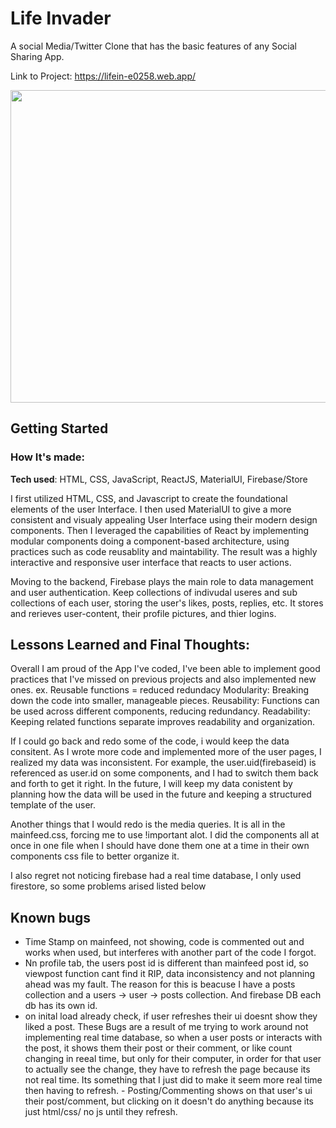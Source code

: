 # Life Invader

A social Media/Twitter Clone that has the basic features of any Social Sharing App.

Link to Project: <a src="https://lifein-e0258.web.app/">https://lifein-e0258.web.app/</a>

<img src="https://i.gyazo.com/5bf05e995b5b6c2fe01c86e58fddad10.png" style="width:1500px; height:500px"/>

## Getting Started

### How It's made:

**Tech used**: HTML, CSS, JavaScript, ReactJS, MaterialUI, Firebase/Store

I first utilized HTML, CSS, and Javascript to create the foundational elements of the user Interface. 
I then used MaterialUI to give a more consistent and visualy appealing User Interface using their modern design components.
Then I leveraged the capabilities of React by implementing modular components doing a component-based architecture, 
using practices such as code reusablity and maintability. The result was a highly interactive and responsive user interface that reacts to user actions.

Moving to the backend, Firebase plays the main role to data management and user authentication.
Keep collections of indivudal useres and sub collections of each user, storing the user's likes, posts, replies, etc.
It stores and rerieves user-content, their profile pictures, and thier logins.

## Lessons Learned and Final Thoughts:

Overall I am proud of the App I've coded, I've been able to implement good practices that I've missed on previous projects and also implemented new ones.
   ex.   Reusable functions = reduced redundacy
         Modularity: Breaking down the code into smaller, manageable pieces.
         Reusability: Functions can be used across different components, reducing redundancy.
         Readability: Keeping related functions separate improves readability and organization.

If I could go back and redo some of the code, i would 
   keep the data consitent. As I wrote more code and implemented more of the user pages, I realized my data was inconsistent. For example, the user.uid(firebaseid) is referenced as user.id on some components, and I had to switch them back and forth to get it right.
   In the future, I will keep my data conistent by planning how the data will be used in the future and keeping a structured template of the user.

   Another things that I would redo is the media queries. It is all in the mainfeed.css, forcing me to use !important alot. I did the components all at once in one file when I should have done them one at a time in their own components css file to better organize it.

   I also regret not noticing firebase had a real time database, I only used firestore, so some problems arised listed below

## Known bugs

   - Time Stamp on mainfeed, not showing, code is commented out and works when used, but interferes with another part of the code I forgot.
   - Nn profile tab, the users post id is different than mainfeed post id, so viewpost function cant find it RIP, data inconsistency and not planning ahead was my fault. The reason for this is beacuse I have a posts collection and a users -> user -> posts collection. And firebase DB each db has its        own id.
   - on inital load already check, if user refreshes their ui doesnt show they liked a post.
        These Bugs are a result of me trying to work around not implementing real time database, so when a user posts or interacts with the post, it shows them their post or their comment, or like count changing in reeal time, but only for their computer, in order for that user to actually see the            change, they have to refresh the page because its not real time.
        Its something that I just did to make it seem more real time then having to refresh.
           - Posting/Commenting shows on that user's ui their post/comment, but clicking on it doesn't do anything because its just html/css/ no js until they refresh.



